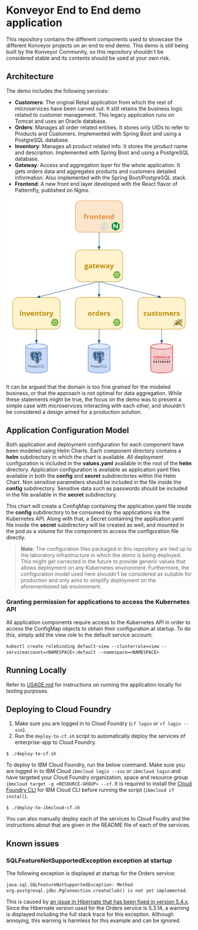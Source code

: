 # Konveyor End to End demo application

This repository contains the different components used to showcase the different Konveyor projects on an end to end demo. This demo is still being built by the Konveyor Community, so this repository shouldn't be considered stable and its contents should be used at your own risk.

## Architecture

The demo includes the following services:

- **Customers**: The original Retail application from which the rest of microservices have been carved out. It still retains the business logic related to customer management. This legacy application runs on Tomcat and uses an Oracle database.
- **Orders**: Manages all order related entities. It stores only UIDs to refer to Products and Customers. Implemented with Spring Boot and using a PostgreSQL database.
- **Inventory**: Manages all product related info. It stores the product name and description. Implemented with Spring Boot and using a PostgreSQL database.
- **Gateway**: Access and aggregation layer for the whole application. It gets orders data and aggregates products and customers detailed information. Also implemented with the Spring Boot/PostgreSQL stack.
- **Frontend**: A new front end layer developed with the React flavor of Patternfly, published on Nginx.

![Architecture Screenshot](docs/images/architecture.jpg?raw=true "Architecture Diagram")

It can be argued that the domain is too fine grained for the modeled business, or that the approach is not optimal for data aggregation. While these statements might be true, the focus on the demo was to present a simple case with microservices interacting with each other, and shouldn't be considered a design aimed for a production solution.

## Application Configuration Model

Both application and deployment configuration for each component have been modeled using Helm Charts. Each component directory contains a **helm** subdirectory in which the chart is available. All deployment configuration is included in the **values.yaml** available in the root of the **helm** directory. Application configuration is available as application.yaml files available in both the **config** and **secret** subdirectories within the Helm Chart. Non sensitive parameters should be included in the file inside the **config** subdirectory. Sensitive data such as passwords should be included in the file available in the **secret** subdirectory.

This chart will create a ConfigMap containing the application.yaml file inside the **config** subdirectory to be consumed by the applications via the Kubernetes API. Along with that, a Secret containing the application.yaml file inside the **secret** subdirectory will be created as well, and mounted in the pod as a volume for the component to access the configuration file directly.

> **Note**: The configuration files packaged in this repository are tied up to the laboratory infrastructure in which the demo is being deployed. This might get corrected in the future to provide generic values that allows deployment on any Kubernetes environment. Furthermore, the configuration model used here shouldn't be considered as suitable for production and only aims to simplify deployment on the aforementioned lab environment.


### Granting permission for applications to access the Kubernetes API

All application components require access to the Kubernetes API in order to access the ConfigMap objects to obtain their configuration at startup. To do this, simply add the view role to the default service account:

```
kubectl create rolebinding default-view --clusterrole=view --serviceaccount=<NAMESPACE>:default --namespace=<NAMESPACE>
```

## Running Locally

Refer to [USAGE.md](./USAGE.md) for instructions on running the application locally for testing purposes.

## Deploying to Cloud Foundry

1. Make sure you are logged in to Cloud Foundry (`cf login` or `cf login --sso`).
1. Run the `deploy-to-cf.sh` script to automatically deploy the services of enterprise-app to Cloud Foundry.

```console
$ ./deploy-to-cf.sh
```

To deploy to IBM Cloud Foundry, run the below command. Make sure you are logged in to IBM Cloud `ibmcloud login --sso` or `ibmcloud login` and have targeted your Cloud Foundry organization, space and resource group `ibmcloud target -g <RESOURCE-GROUP> --cf`. It is required to install the [Cloud Foundry CLI](https://cloud.ibm.com/docs/cli?topic=cli-ibmcloud_cli#ibmcloud_cf_install) for IBM Cloud CLI before running the script (`ibmcloud cf install`).

```console
$ ./deploy-to-ibmcloud-cf.sh
```

You can also manually deploy each of the services to Cloud Foudry and the instructions about that are given in the README file of each of the services.

## Known issues

### SQLFeatureNotSupportedException exception at startup

The following exception is displayed at startup for the Orders service:

```
java.sql.SQLFeatureNotSupportedException: Method org.postgresql.jdbc.PgConnection.createClob() is not yet implemented.
```

This is caused by [an issue in Hibernate that has been fixed in version 5.4.x](https://hibernate.atlassian.net/browse/HHH-12368). Since the Hibernate version used for the Orders service is 5.3.14, a warning is displayed including the full stack trace for this exception. Although annoying, this warning is harmless for this example and can be ignored.

